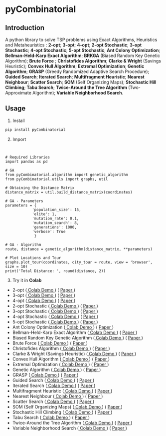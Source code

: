 # pyCombinatorial

## Introduction

A python library to solve TSP problems using Exact Algorithms, Heuristics and Metaheuristics : **2-opt**; **3-opt**; **4-opt**; **2-opt Stochastic**; **3-opt Stochastic**; **4-opt Stochastic**; **5-opt Stochastic**; **Ant Colony Optimization**; **Bellman-Held-Karp Exact Algorithm**; **BRKGA** (Biased Random Key Genetic Algorithm); **Brute Force** ; **Christofides Algorithm**; **Clarke & Wright**  (Savings Heuristic); **Convex Hull Algorithm**; **Extremal Optimization**; **Genetic Algorithm**; **GRASP** (Greedy Randomized Adaptive Search Procedure); **Guided Search**; **Iterated Search**; **Multifragment Heuristic**; **Nearest Neighbour**; **Scatter Search**; **SOM** (Self Organizing Maps); **Stochastic Hill Climbing**; **Tabu Search**; **Twice-Around the Tree Algorithm** (Two-Approximate Algorithm); **Variable Neighborhood Search**.

## Usage

1. Install

```bash
pip install pyCombinatorial
```

2. Import

```py3


# Required Libraries
import pandas as pd

# GA
from pyCombinatorial.algorithm import genetic_algorithm
from pyCombinatorial.utils import graphs, util

# Obtaining the Distance Matrix
distance_matrix = util.build_distance_matrix(coordinates)

# GA - Parameters
parameters = {
            'population_size': 15,
            'elite': 1,
            'mutation_rate': 0.1,
            'mutation_search': 8,
            'generations': 1000,
            'verbose': True
             }

# GA - Algorithm
route, distance = genetic_algorithm(distance_matrix, **parameters)

# Plot Locations and Tour
graphs.plot_tour(coordinates, city_tour = route, view = 'browser', size = 10)
print('Total Distance: ', round(distance, 2))

```

3. Try it in **Colab**

- 2-opt ([ Colab Demo ](https://colab.research.google.com/drive/1SLkM8r_VdlFCpNpm-2yTfr_ynSC5WIX9?usp=sharing)) ( [ Paper ](https://www.jstor.org/stable/167074))     
- 3-opt ([ Colab Demo ](https://colab.research.google.com/drive/1iAZLawLBZ-7yaPCyobMtel1SvBamxtjL?usp=sharing)) ( [ Paper ](https://isd.ktu.lt/it2011//material/Proceedings/1_AI_5.pdf)) 
- 4-opt ([ Colab Demo ](https://colab.research.google.com/drive/1N8HKhVY4s20sfqo8IWIaCY-NHVk6gARS?usp=sharing)) ( [ Paper ](https://isd.ktu.lt/it2011//material/Proceedings/1_AI_5.pdf))
- 2-opt Stochastic ([ Colab Demo ](https://colab.research.google.com/drive/1xTm__7OwQVC_KX2b-eExLGgG1DgnJ10a?usp=sharing)) ( [ Paper ](https://doi.org/10.1016/j.trpro.2014.10.001)) 
- 3-opt Stochastic ([ Colab Demo ](https://colab.research.google.com/drive/1A5lPW6BSDD2rLNDlnpQo44U8jwKcAGXL?usp=sharing)) ( [ Paper ](https://isd.ktu.lt/it2011//material/Proceedings/1_AI_5.pdf))
- 4-opt Stochastic ([ Colab Demo ](https://colab.research.google.com/drive/1igWrUMVSInzyeOdhPcGuMjyooZ6elvLY?usp=sharing)) ( [ Paper ](https://isd.ktu.lt/it2011//material/Proceedings/1_AI_5.pdf))
- 5-opt Stochastic ([ Colab Demo ](https://colab.research.google.com/drive/13vS5MCeFqb3F4ntxrw3iCsMbJTfEVyeo?usp=sharing)) ( [ Paper ](https://isd.ktu.lt/it2011//material/Proceedings/1_AI_5.pdf))
- Ant Colony Optimization ([ Colab Demo ](https://colab.research.google.com/drive/1O2qogrjE4mZUZX3nsSxw43crumlBnd-D?usp=sharing)) ( [ Paper ](https://doi.org/10.1109/4235.585892)) 
- Bellman-Held-Karp Exact Algorithm ([ Colab Demo ](https://colab.research.google.com/drive/1HSnArk-v8PWY4dlCvT5zcSAnT1FJEDaf?usp=sharing)) ( [ Paper ](https://dl.acm.org/doi/10.1145/321105.321111))
- Biased Random Key Genetic Algorithm ([ Colab Demo ](https://colab.research.google.com/drive/1lwnpUBl1P1LIvzN1saLgEvnaKZRMWLHn?usp=sharing)) ( [ Paper ](https://doi.org/10.1007/s10732-010-9143-1))
- Brute Force ([ Colab Demo ](https://colab.research.google.com/drive/10vOkBz3Cv9UdHPlcBWkDmJO7EvDg96ar?usp=sharing)) ( [ Paper ](https://swarm.cs.pub.ro/~mbarbulescu/cripto/Understanding%20Cryptography%20by%20Christof%20Paar%20.pdf))
- Christofides Algorithm ([ Colab Demo ](https://colab.research.google.com/drive/1Wbm-YQ9TeH2OU-IjZzVdDkWGQILv4Pj_?usp=sharing)) ( [ Paper ](https://apps.dtic.mil/dtic/tr/fulltext/u2/a025602.pdf))
- Clarke & Wright  (Savings Heuristic) ([ Colab Demo ](https://colab.research.google.com/drive/1XC2yoVe6wTsjt7u2fBaL3LcKUu42FG8r?usp=sharing)) ( [ Paper ](http://dx.doi.org/10.1287/opre.12.4.568))
- Convex Hull Algorithm ([ Colab Demo ](https://colab.research.google.com/drive/1Wn2OWccZukOfMtJuGV9laklLTc8vjOFq?usp=sharing)) ( [ Paper ](https://doi.org/10.1109/TSMC.1974.4309370))
- Extremal Optimization ([ Colab Demo ](https://colab.research.google.com/drive/1Y5YH0eYKjr1nj_IfhJXaILRDIXm-LWLs?usp=sharing)) ( [ Paper ](https://doi.org/10.1109/5992.881710))
- Genetic Algorithm ([ Colab Demo ](https://colab.research.google.com/drive/1zO9rm-G6HOMeg1Q_ptMHJr48EpHcCAIS?usp=sharing)) ( [ Paper ](https://doi.org/10.1007/BF02125403))  
- GRASP ([ Colab Demo ](https://colab.research.google.com/drive/1OnRyCc6C_QL6wr6-l5RlQI4eGbMdwuhS?usp=sharing)) ( [ Paper ](https://doi.org/10.1007/BF01096763)) 
- Guided Search ([ Colab Demo ](https://colab.research.google.com/drive/1uT9mlDoo37Ni7hqziGNELEGQCGBKQ83o?usp=sharing)) ( [ Paper ](https://doi.org/10.1016/S0377-2217(98)00099-X)) 
- Iterated Search ([ Colab Demo ](https://colab.research.google.com/drive/1U3sPpknulwsCUQq9mK7Ywfb8ap2GIXZv?usp=sharing)) ( [ Paper ](https://doi.org/10.1063/1.36219)) 
- Multifragment Heuristic ([ Colab Demo ](https://colab.research.google.com/drive/1YNHVjS6P35bAnqGZyP7ERNrTnG9tNuhF?usp=sharing)) ( [ Paper ](https://citeseerx.ist.psu.edu/viewdoc/download;jsessionid=08D176AEFA57EF1941645F2B31DF1686?doi=10.1.1.92.1635&rep=rep1&type=pdf))
- Nearest Neighbour ([ Colab Demo ](https://colab.research.google.com/drive/1aL1kYXgSjUJYPfYSMy_0SWq4hJ3nrueJ?usp=sharing)) ( [ Paper ](https://doi.org/10.1016/S0166-218X(01)00195-0))
- Scatter Search ([ Colab Demo ](https://colab.research.google.com/drive/115Ql6KegvOjlNUUfsbY4fA8Vab-db26N?usp=sharing)) ( [ Paper ](https://doi.org/10.1111/j.1540-5915.1977.tb01074.x)) 
- SOM (Self Organizing Maps) ([ Colab Demo ](https://colab.research.google.com/drive/1-ZwSFnXf1_kCeY_p3SC3N21T8QeSWsg6?usp=sharing)) ( [ Paper ](https://arxiv.org/pdf/2201.07208.pdf))
- Stochastic Hill Climbing ([ Colab Demo ](https://colab.research.google.com/drive/1_wP6vg4JoRHGItGxEtXcf9Y9OuuoDlDl?usp=sharing)) ( [ Paper ](http://aima.cs.berkeley.edu/)) 
- Tabu Search ([ Colab Demo ](https://colab.research.google.com/drive/1SRwQrBaxkKk18SDvQPy--0yNRWdl6Y1G?usp=sharing)) ( [ Paper ](https://doi.org/10.1287/ijoc.1.3.190)) 
- Twice-Around the Tree Algorithm ([ Colab Demo ](https://colab.research.google.com/drive/1tf5tc5DxvEUc89JaaFgzmK1TtD1e4fkc?usp=sharing)) ( [ Paper ](https://doi.org/10.1016/0196-6774(84)90029-4)) 
- Variable Neighborhood Search ([ Colab Demo ](https://colab.research.google.com/drive/1yMWjYuurzpcijsCFDTA76fAwJmSaDkZq?usp=sharing)) ( [ Paper ](https://doi.org/10.1016/S0305-0548(97)00031-2)) 
